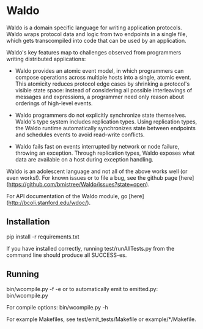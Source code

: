 Waldo
================

Waldo is a domain specific language for writing application protocols.
Waldo wraps protocol data and logic from two endpoints in a single
file, which gets transcompiled into code that can be used by an
application.

Waldo's key features map to challenges observed from programmers
writing distributed applications:

  * Waldo provides an atomic event model, in which programmers can
compose operations across multiple hosts into a single, atomic event.
This atomicity reduces protocol edge cases by shrinking a protocol's
visible state space: instead of considering all possible interleavings
of messages and expressions, a programmer need only reason about
orderings of high-level events.

   * Waldo programmers do not explicitly synchronize state themselves.
Waldo's type system includes replication types.  Using replication
types, the Waldo runtime automatically synchronizes state between
endpoints and schedules events to avoid read-write conflicts.

   * Waldo fails fast on events interrupted by network or node
failure, throwing an exception.  Through replication types, Waldo
exposes what data are available on a host during exception handling.

Waldo is an adolescent language and not all of the above works well
(or even works!).  For known issues or to file a bug, see the github
page [here] (https://github.com/bmistree/Waldo/issues?state=open).

For API documentation of the Waldo module, go [here]
(http://bcoli.stanford.edu/wdoc/).


Installation
----------------
pip install -r requirements.txt

If you have installed correctly, running test/runAllTests.py from the
command line should produce all SUCCESS-es.


Running
----------------

bin/wcompile.py -f <waldo filename> -e <python file to emit to>
or
to automatically emit to emitted.py:
bin/wcompile.py <waldo filename> 

For compile options:
bin/wcompile.py -h 

For example Makefiles, see test/emit_tests/Makefile or
example/*/Makefile.

